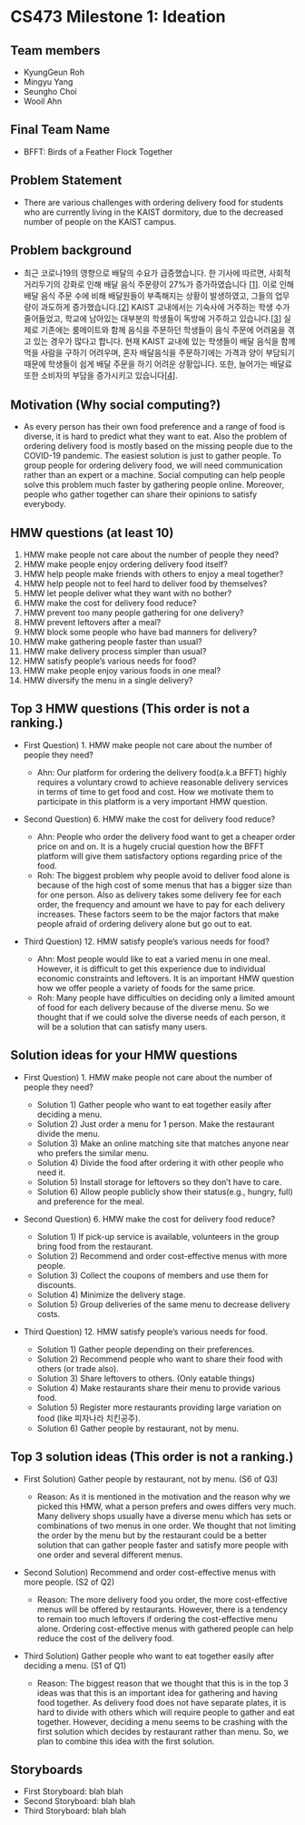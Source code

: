 # CS473 Milestone 1: Ideation

## Team members
- KyungGeun Roh
- Mingyu Yang
- Seungho Choi
- Wooil Ahn

## Final Team Name
- BFFT: Birds of a Feather Flock Together

## Problem Statement
- There are various challenges with ordering delivery food for students who are currently living in the KAIST dormitory, due to the decreased number of people on the KAIST campus.

## Problem background
-  최근 코로나19의 영향으로 배달의 수요가 급증했습니다. 한 기사에 따르면, 사회적 거리두기의 강화로 인해 배달 음식 주문량이 27%가 증가하였습니다 [[1]]. 이로 인해 배달 음식 주문 수에 비해 배달원들이 부족해지는 상황이 발생하였고, 그들의 업무량이 과도하게 증가했습니다.[[2]] KAIST 교내에서는 기숙사에 거주하는 학생 수가 줄어들었고, 학교에 남아있는 대부분의 학생들이 독방에 거주하고 있습니다.[[3]] 실제로 기존에는 룸메이트와 함께 음식을 주문하던 학생들이 음식 주문에 어려움을 겪고 있는 경우가 많다고 합니다. 현재 KAIST 교내에 있는 학생들이 배달 음식을 함께 먹을 사람을 구하기 어려우며, 혼자 배달음식을 주문하기에는 가격과 양이 부담되기 때문에 학생들이 쉽게 배달 주문을 하기 어려운 상황입니다. 또한, 늘어가는 배달료 또한 소비자의 부담을 증가시키고 있습니다[[4]].

[1]: http://biz.newdaily.co.kr/site/data/html/2020/09/03/2020090300136.html/
[2]: http://www.knnews.co.kr/news/articleView.php?idxno=1333218
[3]: http://times.kaist.ac.kr/news/articleView.html?idxno=10294
[4]: https://www.jjan.kr/news/articleView.html?idxno=2023875

## Motivation (Why social computing?)
- As every person has their own food preference and a range of food is diverse, it is hard to predict what they want to eat. Also the problem of ordering delivery food is mostly based on the missing people due to the COVID-19 pandemic. The easiest solution is just to gather people. To group people for ordering delivery food, we will need communication rather than an expert or a machine. Social computing can help people solve this problem much faster by gathering people online. Moreover, people who gather together can share their opinions to satisfy everybody.

## HMW questions (at least 10)
1.  HMW make people not care about the number of people they need?
2.  HMW make people enjoy ordering delivery food itself? 
3.  HMW help people make friends with others to enjoy a meal together?
4.  HMW help people not to feel hard to deliver food by themselves?
5.  HMW let people deliver what they want with no bother? 
6.  HMW make the cost for delivery food reduce?
7.  HMW prevent too many people gathering for one delivery?
8.  HMW prevent leftovers after a meal?
9.  HMW block some people who have bad manners for delivery?
10. HMW make gathering people faster than usual?
11. HMW make delivery process simpler than usual?
12. HMW satisfy people’s various needs for food?
13. HMW make people enjoy various foods in one meal?
14. HMW diversify the menu in a single delivery?

## Top 3 HMW questions (This order is not a ranking.)
- First Question) 1. HMW make people not care about the number of people they need?
  - Ahn: Our platform for ordering the delivery food(a.k.a BFFT) highly requires a voluntary crowd to achieve reasonable delivery services in terms of time to get food and cost. How we motivate them to participate in this platform is a very important HMW question.
  
- Second Question) 6. HMW make the cost for delivery food reduce?
  - Ahn: People who order the delivery food want to get a cheaper order price on and on. It is a hugely crucial question how the BFFT platform will give them satisfactory options regarding price of the food.
  - Roh: The biggest problem why people avoid to deliver food alone is because of the high cost of some menus that has a bigger size than for one person. Also as delivery takes some delivery fee for each order, the frequency and amount we have to pay for each delivery increases. These factors seem to be the major factors that make people afraid of ordering delivery alone but go out to eat.
  
- Third Question) 12. HMW satisfy people’s various needs for food?
  - Ahn: Most people would like to eat a varied menu in one meal. However, it is difficult to get this experience due to individual economic constraints and leftovers. It is an important HMW question how we offer people a variety of foods for the same price.
  - Roh: Many people have difficulties on deciding only a limited amount of food for each delivery because of the diverse menu. So we thought that if we could solve the diverse needs of each person, it will be a solution that can satisfy many users.
  
## Solution ideas for your HMW questions
- First Question) 1. HMW make people not care about the number of people they need?
  - Solution 1) Gather people who want to eat together easily after deciding a menu. 
  - Solution 2) Just order a menu for 1 person. Make the restaurant divide the menu.
  - Solution 3) Make an online matching site that matches anyone near who prefers the similar menu.
  - Solution 4) Divide the food after ordering it with other people who need it.
  - Solution 5) Install storage for leftovers so they don’t have to care.
  - Solution 6) Allow people publicly show their status(e.g., hungry, full) and preference for the meal.
  
- Second Question) 6. HMW make the cost for delivery food reduce?
  - Solution 1) If pick-up service is available, volunteers in the group bring food from the restaurant.
  - Solution 2) Recommend and order cost-effective menus with more people.
  - Solution 3) Collect the coupons of members and use them for discounts.  
  - Solution 4) Minimize the delivery stage.
  - Solution 5) Group deliveries of the same menu to decrease delivery costs.
  
- Third Question) 12. HMW satisfy people’s various needs for food.
  - Solution 1) Gather people depending on their preferences.
  - Solution 2) Recommend people who want to share their food with others (or trade also).
  - Solution 3) Share leftovers to others. (Only eatable things)
  - Solution 4) Make restaurants share their menu to provide various food.
  - Solution 5) Register more restaurants providing large variation on food (like 피자나라 치킨공주).
  - Solution 6) Gather people by restaurant, not by menu.
  
## Top 3 solution ideas (This order is not a ranking.)
- First Solution) Gather people by restaurant, not by menu. (S6 of Q3)
  - Reason: As it is mentioned in the motivation and the reason why we picked this HMW, what a person prefers and owes differs very much. Many delivery shops usually have a diverse menu which has sets or combinations of two menus in one order. We thought that not limiting the order by the menu but by the restaurant could be a better solution that can gather people faster and satisfy more people with one order and several different menus.
  
- Second Solution) Recommend and order cost-effective menus with more people. (S2 of Q2)
  - Reason: The more delivery food you order, the more cost-effective menus will be offered by restaurants. However, there is a tendency to remain too much leftovers if ordering the cost-effective menu alone. Ordering cost-effective menus with gathered people can help reduce the cost of the delivery food.
  
- Third Solution) Gather people who want to eat together easily after deciding a menu. (S1 of Q1)
  - Reason: The biggest reason that we thought that this is in the top 3 ideas was that this is an important idea for gathering and having food together. As delivery food does not have separate plates, it is hard to divide with others which will require people to gather and eat together. However, deciding a menu seems to be crashing with the first solution which decides by restaurant rather than menu. So, we plan to combine this idea with the first solution.

## Storyboards
- First Storyboard: blah blah
- Second Storyboard: blah blah
- Third Storyboard: blah blah
